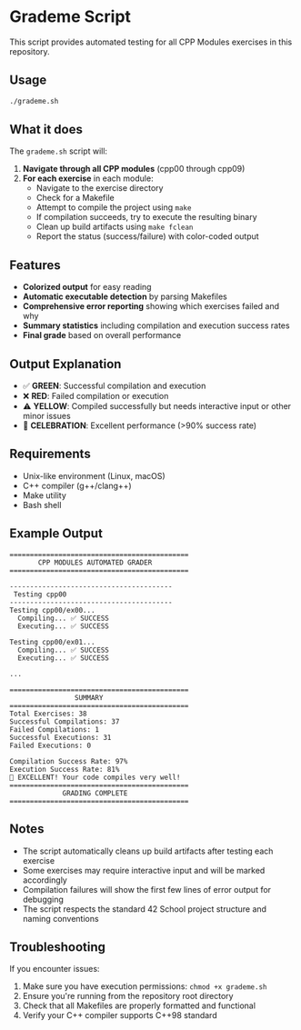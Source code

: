 # Grademe Script

This script provides automated testing for all CPP Modules exercises in this repository.

## Usage

```bash
./grademe.sh
```

## What it does

The `grademe.sh` script will:

1. **Navigate through all CPP modules** (cpp00 through cpp09)
2. **For each exercise** in each module:
   - Navigate to the exercise directory
   - Check for a Makefile
   - Attempt to compile the project using `make`
   - If compilation succeeds, try to execute the resulting binary
   - Clean up build artifacts using `make fclean`
   - Report the status (success/failure) with color-coded output

## Features

- **Colorized output** for easy reading
- **Automatic executable detection** by parsing Makefiles
- **Comprehensive error reporting** showing which exercises failed and why
- **Summary statistics** including compilation and execution success rates
- **Final grade** based on overall performance

## Output Explanation

- ✅ **GREEN**: Successful compilation and execution
- ❌ **RED**: Failed compilation or execution
- ⚠️ **YELLOW**: Compiled successfully but needs interactive input or other minor issues
- 🎉 **CELEBRATION**: Excellent performance (>90% success rate)

## Requirements

- Unix-like environment (Linux, macOS)
- C++ compiler (g++/clang++)
- Make utility
- Bash shell

## Example Output

```
============================================
       CPP MODULES AUTOMATED GRADER        
============================================

----------------------------------------
 Testing cpp00
----------------------------------------
Testing cpp00/ex00...
  Compiling... ✅ SUCCESS
  Executing... ✅ SUCCESS

Testing cpp00/ex01...
  Compiling... ✅ SUCCESS
  Executing... ✅ SUCCESS

...

============================================
                SUMMARY                    
============================================
Total Exercises: 38
Successful Compilations: 37
Failed Compilations: 1
Successful Executions: 31
Failed Executions: 0

Compilation Success Rate: 97%
Execution Success Rate: 81%
🎉 EXCELLENT! Your code compiles very well!
============================================
             GRADING COMPLETE               
============================================
```

## Notes

- The script automatically cleans up build artifacts after testing each exercise
- Some exercises may require interactive input and will be marked accordingly
- Compilation failures will show the first few lines of error output for debugging
- The script respects the standard 42 School project structure and naming conventions

## Troubleshooting

If you encounter issues:

1. Make sure you have execution permissions: `chmod +x grademe.sh`
2. Ensure you're running from the repository root directory
3. Check that all Makefiles are properly formatted and functional
4. Verify your C++ compiler supports C++98 standard
